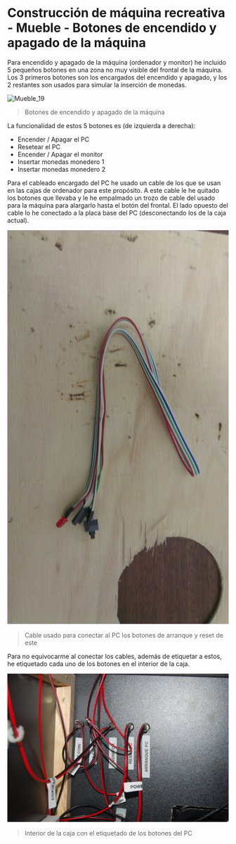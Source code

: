 # Construcción de máquina recreativa - Mueble - Botones de encendido y apagado de la máquina

Para encendido y apagado de la máquina (ordenador y monitor) he incluido 5 pequeños botones en una zona no muy visible del frontal de la máquina.
Los 3 primeros botones son los encargados del encendido y apagado, y los 2 restantes son usados para simular la inserción de monedas.

![Mueble_19](../imagenes/Mueble_19.jpg "Botones de encendido y apagado de la máquina")
> Botones de encendido y apagado de la máquina

La funcionalidad de estos 5 botones es (de izquierda a derecha):
* Encender / Apagar el PC
* Resetear el PC
* Encender / Apagar el monitor
* Insertar monedas monedero 1
* Insertar monedas monedero 2

Para el cableado encargado del PC he usado un cable de los que se usan en las cajas de ordenador para este propósito. A este cable le he quitado los botones que llevaba y le he empalmado un trozo de cable del usado para la máquina para alargarlo hasta el botón del frontal. El lado opuesto del cable lo he conectado a la placa base del PC (desconectando los de la caja actual).

![Mueble_20](../imagenes/recreativa/Mueble_20.jpg "Cable usado para conectar al PC los botones de arranque y reset de este")
> Cable usado para conectar al PC los botones de arranque y reset de este

Para no equivocarme al conectar los cables, además de etiquetar a estos, he etiquetado cada uno de los botones en el interior de la caja.

![Mueble_21](../imagenes/recreativa/Mueble_21.jpg "Interior de la caja con el etiquetado de los botones del PC")
> Interior de la caja con el etiquetado de los botones del PC
